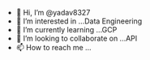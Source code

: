 - 👋 Hi, I’m @yadav8327
- 👀 I’m interested in ...Data Engineering
- 🌱 I’m currently learning ...GCP
- 💞️ I’m looking to collaborate on ...API
- 📫 How to reach me ...

<!---
yadav8327/yadav8327 is a ✨ special ✨ repository because its `README.md` (this file) appears on your GitHub profile.
You can click the Preview link to take a look at your changes.
--->
